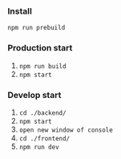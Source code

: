 ### Install 
`npm run prebuild`

### Production start
1. `npm run build`
2. `npm start`

### Develop start
1. `cd ./backend/`
2. `npm start`
3. `open new window of console`
4. `cd ./frontend/`
5. `npm run dev`